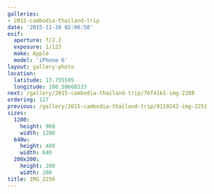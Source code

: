 ```yaml
---
galleries:
- 2015-cambodia-thailand-trip
date: '2015-11-20 02:06:58'
exif:
  aperture: f/2.2
  exposure: 1/123
  make: Apple
  model: 'iPhone 6'
layout: gallery-photo
location:
  latitude: 13.755595
  longitude: 100.50668333
next: /gallery/2015-cambodia-thailand-trip/76f41b1-img-2288
ordering: 117
previous: /gallery/2015-cambodia-thailand-trip/0119242-img-2251
sizes:
  1280:
    height: 960
    width: 1280
  640w:
    height: 480
    width: 640
  200x200:
    height: 200
    width: 200
title: IMG_2256
---
```

